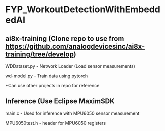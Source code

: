 # FYP_WorkoutDetectionWithEmbeddedAI

## ai8x-training (Clone repo to use from https://github.com/analogdevicesinc/ai8x-training/tree/develop)
WDDataset.py - Network Loader (Load sensor measurements) 

wd-model.py - Train data using pytorch 

*Can use other projects in repo for reference

## Inference (Use Eclipse MaximSDK 
main.c - Used for inference with MPU6050 sensor measurement 

MPU6050test.h - header for MPU6050 registers
